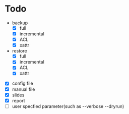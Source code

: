 # Todo
- backup
  - [X] full
  - [X] incremental
  - [X] ACL 
  - [X] xattr
- restore
  - [X] full
  - [X] incremental
  - [X] ACL 
  - [X] xattr
- [X] config file
- [X] manual file
- [X] slides
- [X] report
- [ ] user specfied parameter(such as --verbose --dryrun)
